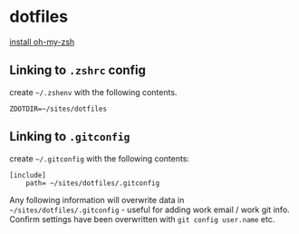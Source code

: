 # dotfiles

[install oh-my-zsh](https://github.com/ohmyzsh/ohmyzsh) 

## Linking to `.zshrc` config
create `~/.zshenv` with the following contents.
```
ZDOTDIR=~/sites/dotfiles
```

## Linking to `.gitconfig`

create `~/.gitconfig` with the following contents:
```
[include]
    path= ~/sites/dotfiles/.gitconfig
```
Any following information will overwrite data in `~/sites/dotfiles/.gitconfig` - useful for adding work email / work git info.   
Confirm settings have been overwritten with `git config user.name` etc.
